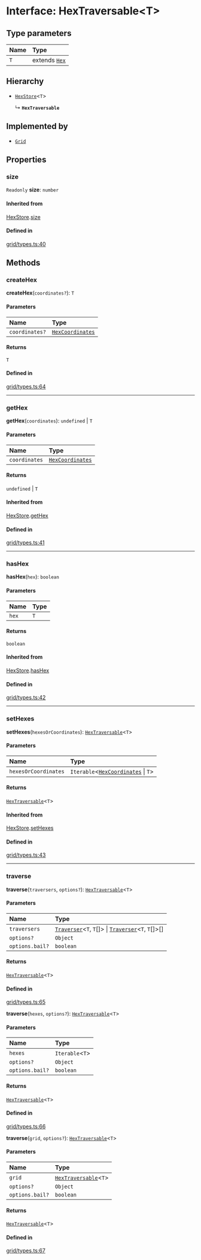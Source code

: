 # Interface: HexTraversable<T\>

## Type parameters

| Name | Type |
| :------ | :------ |
| `T` | extends [`Hex`](../classes/Hex.md) |

## Hierarchy

- [`HexStore`](HexStore.md)<`T`\>

  ↳ **`HexTraversable`**

## Implemented by

- [`Grid`](../classes/Grid.md)

## Properties

### <a id="size" name="size"></a> size

 `Readonly` **size**: `number`

#### Inherited from

[HexStore](HexStore.md).[size](HexStore.md#size)

#### Defined in

[grid/types.ts:40](https://github.com/flauwekeul/honeycomb/blob/master/src/grid/types.ts#L40)

## Methods

### <a id="createHex" name="createHex"></a> createHex

**createHex**(`coordinates?`): `T`

#### Parameters

| Name | Type |
| :------ | :------ |
| `coordinates?` | [`HexCoordinates`](../index.md#HexCoordinates) |

#### Returns

`T`

#### Defined in

[grid/types.ts:64](https://github.com/flauwekeul/honeycomb/blob/master/src/grid/types.ts#L64)

___

### <a id="getHex" name="getHex"></a> getHex

**getHex**(`coordinates`): `undefined` \| `T`

#### Parameters

| Name | Type |
| :------ | :------ |
| `coordinates` | [`HexCoordinates`](../index.md#HexCoordinates) |

#### Returns

`undefined` \| `T`

#### Inherited from

[HexStore](HexStore.md).[getHex](HexStore.md#getHex)

#### Defined in

[grid/types.ts:41](https://github.com/flauwekeul/honeycomb/blob/master/src/grid/types.ts#L41)

___

### <a id="hasHex" name="hasHex"></a> hasHex

**hasHex**(`hex`): `boolean`

#### Parameters

| Name | Type |
| :------ | :------ |
| `hex` | `T` |

#### Returns

`boolean`

#### Inherited from

[HexStore](HexStore.md).[hasHex](HexStore.md#hasHex)

#### Defined in

[grid/types.ts:42](https://github.com/flauwekeul/honeycomb/blob/master/src/grid/types.ts#L42)

___

### <a id="setHexes" name="setHexes"></a> setHexes

**setHexes**(`hexesOrCoordinates`): [`HexTraversable`](HexTraversable.md)<`T`\>

#### Parameters

| Name | Type |
| :------ | :------ |
| `hexesOrCoordinates` | `Iterable`<[`HexCoordinates`](../index.md#HexCoordinates) \| `T`\> |

#### Returns

[`HexTraversable`](HexTraversable.md)<`T`\>

#### Inherited from

[HexStore](HexStore.md).[setHexes](HexStore.md#setHexes)

#### Defined in

[grid/types.ts:43](https://github.com/flauwekeul/honeycomb/blob/master/src/grid/types.ts#L43)

___

### <a id="traverse" name="traverse"></a> traverse

**traverse**(`traversers`, `options?`): [`HexTraversable`](HexTraversable.md)<`T`\>

#### Parameters

| Name | Type |
| :------ | :------ |
| `traversers` | [`Traverser`](../index.md#Traverser)<`T`, `T`[]\> \| [`Traverser`](../index.md#Traverser)<`T`, `T`[]\>[] |
| `options?` | `Object` |
| `options.bail?` | `boolean` |

#### Returns

[`HexTraversable`](HexTraversable.md)<`T`\>

#### Defined in

[grid/types.ts:65](https://github.com/flauwekeul/honeycomb/blob/master/src/grid/types.ts#L65)

**traverse**(`hexes`, `options?`): [`HexTraversable`](HexTraversable.md)<`T`\>

#### Parameters

| Name | Type |
| :------ | :------ |
| `hexes` | `Iterable`<`T`\> |
| `options?` | `Object` |
| `options.bail?` | `boolean` |

#### Returns

[`HexTraversable`](HexTraversable.md)<`T`\>

#### Defined in

[grid/types.ts:66](https://github.com/flauwekeul/honeycomb/blob/master/src/grid/types.ts#L66)

**traverse**(`grid`, `options?`): [`HexTraversable`](HexTraversable.md)<`T`\>

#### Parameters

| Name | Type |
| :------ | :------ |
| `grid` | [`HexTraversable`](HexTraversable.md)<`T`\> |
| `options?` | `Object` |
| `options.bail?` | `boolean` |

#### Returns

[`HexTraversable`](HexTraversable.md)<`T`\>

#### Defined in

[grid/types.ts:67](https://github.com/flauwekeul/honeycomb/blob/master/src/grid/types.ts#L67)
